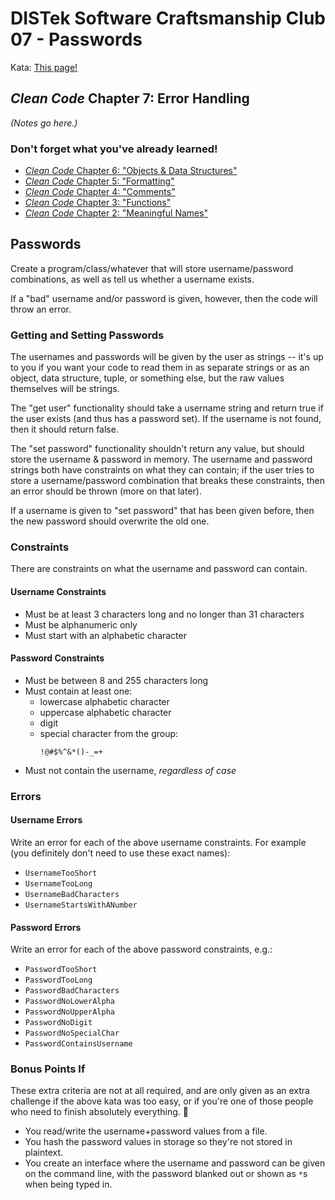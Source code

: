 DISTek Software Craftsmanship Club 07 - Passwords
=================================================
Kata: [This page!](README.md)

_Clean Code_ Chapter 7: Error Handling
--------------------------------------
_(Notes go here.)_

### Don't forget what you've already learned!
* [_Clean Code_ Chapter 6: "Objects & Data Structures"](../bowling/README.md)
* [_Clean Code_ Chapter 5: "Formatting"](../tiny-maze/README.md)
* [_Clean Code_ Chapter 4: "Comments"](../arithmetics/README.md)
* [_Clean Code_ Chapter 3: "Functions"](../alphabet-cipher/README.md)
* [_Clean Code_ Chapter 2: "Meaningful Names"](../rover/README.md)

Passwords
---------
Create a program/class/whatever that will store username/password combinations, as well as tell us whether a username
exists.

If a "bad" username and/or password is given, however, then the code will throw an error.

### Getting and Setting Passwords

The usernames and passwords will be given by the user as strings -- it's up to you if you want your code to read them in
as separate strings or as an object, data structure, tuple, or something else, but the raw values themselves will be
strings.

The "get user" functionality should take a username string and return true if the user exists (and thus has a password
set). If the username is not found, then it should return false.

The "set password" functionality shouldn't return any value, but should store the username & password in memory. The
username and password strings both have constraints on what they can contain; if the user tries to store a
username/password combination that breaks these constraints, then an error should be thrown (more on that later).

If a username is given to "set password" that has been given before, then the new password should overwrite the old one.

### Constraints
There are constraints on what the username and password can contain.

#### Username Constraints
* Must be at least 3 characters long and no longer than 31 characters
* Must be alphanumeric only
* Must start with an alphabetic character

#### Password Constraints
* Must be between 8 and 255 characters long
* Must contain at least one:
  * lowercase alphabetic character
  * uppercase alphabetic character
  * digit
  * special character from the group:
    ```
    !@#$%^&*()-_=+
    ```
* Must not contain the username, _regardless of case_

### Errors

#### Username Errors
Write an error for each of the above username constraints. For example (you definitely don't need to use these exact
names):

* `UsernameTooShort`
* `UsernameTooLong`
* `UsernameBadCharacters`
* `UsernameStartsWithANumber`

#### Password Errors
Write an error for each of the above password constraints, e.g.:

* `PasswordTooShort`
* `PasswordTooLong`
* `PasswordBadCharacters`
* `PasswordNoLowerAlpha`
* `PasswordNoUpperAlpha`
* `PasswordNoDigit`
* `PasswordNoSpecialChar`
* `PasswordContainsUsername`

### Bonus Points If
These extra criteria are not at all required, and are only given as an extra challenge if the above kata was too easy,
or if you're one of those people who need to finish absolutely everything. 🤪

* You read/write the username+password values from a file.
* You hash the password values in storage so they're not stored in plaintext.
* You create an interface where the username and password can be given on the command line, with the password blanked 
  out or shown as `*`s when being typed in.